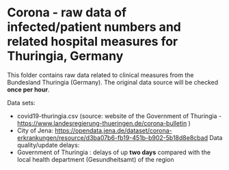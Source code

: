 # Corona - raw data of infected/patient numbers and related hospital measures for Thuringia, Germany

This folder contains raw data related to clinical measures from the Bundesland Thuringia (Germany). The original data source will be checked **once per hour**. 

Data sets:
  * covid19-thuringia.csv (source: website of the Government of Thuringia - https://www.landesregierung-thueringen.de/corona-bulletin )
  * City of Jena: https://opendata.jena.de/dataset/corona-erkrankungen/resource/d3ba07b6-fb19-451b-b902-5b18d8e8cbad
Data quality/update delays:
  * Government of Thuringia :  delays of up **two days** compared with the local health department (Gesundheitsamt) of the region

  
